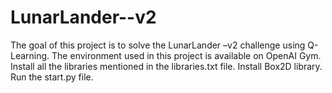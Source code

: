 # LunarLander--v2
The goal of this project is to solve the LunarLander –v2 challenge using Q-Learning. The environment used in this project is available on OpenAI Gym.
Install all the libraries mentioned in the libraries.txt file.
Install Box2D library.
Run the start.py file.
